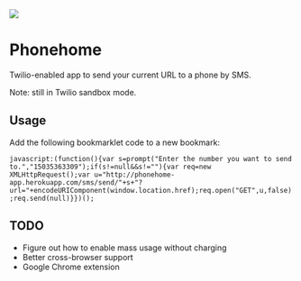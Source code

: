 <img src="http://www.sfgate.com/blogs/images/sfgate/sfmoms/2009/05/21/ss_et_large.jpg">

Phonehome
===

Twilio-enabled app to send your current URL to a phone by SMS.

Note: still in Twilio sandbox mode.

Usage
---

Add the following bookmarklet code to a new bookmark:

`javascript:(function(){var s=prompt("Enter the number you want to send to.","15035363309");if(s!=null&&s!=""){var req=new XMLHttpRequest();var u="http://phonehome-app.herokuapp.com/sms/send/"+s+"?url="+encodeURIComponent(window.location.href);req.open("GET",u,false);req.send(null)}})();`

TODO
---

- Figure out how to enable mass usage without charging
- Better cross-browser support
- Google Chrome extension